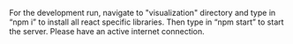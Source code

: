 For the development run, navigate to "visualization" directory and type in “npm i” to install all react specific libraries. Then type in “npm start” to start the server.
Please have an active internet connection. 


